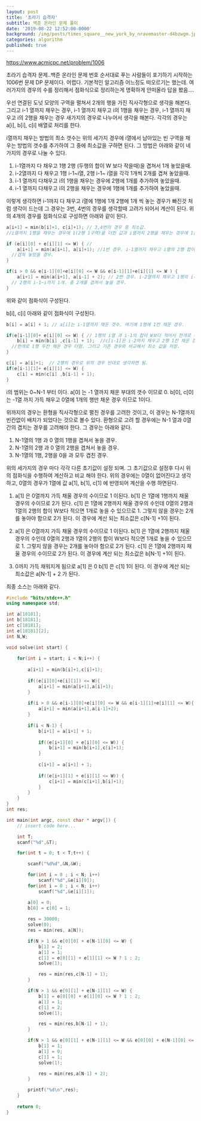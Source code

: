 ```yaml
---
layout: post
title: '초라기 습격자'
subtitle: 백준 온라인 문제 풀이
date: '2019-08-22 12:52:00-0000'
background: /img/posts/times_square__new_york_by_nravemaster-d4bzwgm.jpg
categories: algorithm
published: true
---
```


https://www.acmicpc.net/problem/1006

초라기 습격자 문제..백준 온라인 문제 번호 순서대로 푸는 사람들이 포기하기 시작하는 1006번 문제
DP 문제이다. 어렵다. 기본적인 알고리즘 어느정도 떠오르기는 했는데. 여러가지의 경우의 수를 정리해서 점화식으로 정리하는게 명확하게 안떠올라 답을 봤음....

우선 연결된 도넛 모양의 구역을 펼쳐서 2개의 행을 가진 직사각형으로 생각을 해본다. 
그리고 i-1 열까지 채우는 경우, i-1 열까지 채우고 i의 1행을 채우는 경우, i-1 열까지 채우고 i의 2행을 채우는 경우 새가지의 경우로 나누어서 생각을 해본다. 각각의 경우는  a[i], b[i], c[i] 배열로 처리를 한다. 







i열까지 채우는 방법의 최소 갯수는 위의 세가지 경우에 i열에서 남아있는 빈 구역을 채우는 방법의 갯수를 추가하여 그 중에 최소값을 구하면 된다. 그 방법은 아래와 같이 네가지의 경우로 나눌 수 있다.

1. i-1열까지 다 채우고 1행 2행 (두행의 합이 W 보다 작을때)을 겹쳐서 1개 놓았을때.
2. i-2열까지 다 채우고 1행 i-1~i열, 2행 i-1~ i열을 각각 1개씩 2개를 겹쳐 놓았을때.
3. i-1 열까지 다채우고 i의 1행을 채우는 경우에 2행에 1개를 추가하여 놓았을때.
4. i-1 열까지 다채우고 i의 2행을 채우는 경우에 1행에 1개를 추가하여 놓았을때.    

이렇게 생각하면 i-1까지 다 채우고 i열에 1행에 1개 2행에 1개 씩 놓는 경우가 빠진것 처럼 생각이 드는데 그 경우는 3번, 4번의 경우를 생각할때 고려가 되어서 계산이 된다. 
위의 4개의 경우를 점화식으로 구성하면 아래와 같이 된다. 

```c++
a[i+1] = min(b[i]+1, c[i]+1); // 3,4번의 경우 중 최소값. 
//i열까지 1행을 채우는 경우에 1(2행 1구역)을 더한 값과 i열까지 2행을 채우는 경우에 1을 더한 값 중에 최소값. 

if (e[i][0] + e[i][1] <= W) { //
	a[i+1] = min(a[i+1], a[i]+1); //1번 경우. i-1열까지 채우고 i열의 2행 합이 W값 보다 작아서 1개로
  //겹쳐 놓았을 경우.
}

if(i > 0 && e[i-1][0]+e[i][0] <= W && e[i-1][1]+e[i][1] <= W ) {
	a[i+1] = min(a[i+1], a[i-1] + 2); // 2번 경우. i-2열까지 채우고 1행의 i-1~i까지 1개,
  // 2행의 i-1~i까지 1개. 총 2개를 겹쳐서 놓을 경우.
}
```

위와 같이 점화식이 구성된다. 

b[i], c[i] 아래와 같이 점화식이 구성된다.

```c++
b[i] = a[i] + 1; // a[i]는 i-1열까지 채운 갯수. 여기에 1행에 1칸 채운 경우.

if(e[i-1][0]+ e[i][0] <= W) { // 1행의 i열 과 i-1의 합이 W보다 적어서 한개로 두칸 채울 경우
	b[i] = min(b[i] ,c[i-1] + 1);  //c[i-1]은 i-2까지 채우고 2행 1칸 채운 경우에
  //한개로 1행 두칸 채운 경우 더함. 그리고 기존 경우와 비교해서 최소 값을 저장.
}

c[i] = a[i]+1;  // 2행의 경우로 위의 경우 반대로 생각하면 됨.
if(e[i-1][1]+ e[i][1] <= W) {
	c[i] = min(c[i] ,b[i-1] + 1);  
}
```

i의 범위는 0~N-1 부터 이다. a[0] 는 -1 열까지 채운 부대의 갯수 이므로 0. b[0], c[0] 는 -1열 까지 가득 채우고 0열에 1개의 행만 채운 경우 이므로 1이다.

위까지의 경우는 환형을 직사각형으로 펼친 경우를 고려한 것이고, 이 경우는  N-1열까지 빈칸없이 배치가 되었다는 것으로 볼수 있다. 환형으로 고려 할 경우에는 N-1 열과 0열 간의 겹치는 경우를 고려해야 한다. 그 경우는 아래와 같다.

1. N-1열의 1행 과 0 열의 1행을 겹쳐서 놓을 경우.
2. N-1열의 2행 과 0 열의 2행을 겹쳐서 놓을 경우.
3. N-1열의 1행, 2행을 0을 과 모두 겹친 경우.

위의 세가지의 경우 마다 각각 다른 초기값이 설정 되며. 그 초기값으로 설정후 다시 위의 점화식을 수행하여 계산하고 비교 해야 한다. 위의 경우에는 0열이 없어진다고 생각하고, 0열의 경우가 1열에 값 a[1], b[1], c[1] 에 반영되어 계산을 수행 하면된다. 

1. a[1] 은 0열까지 가득 채울 경우의 수이므로 1 이된다. 
   b[1] 은 1열에 1행까지 채울 경우의 수이므로 2가 된다.
   c[1] 은 1열에 2행까지 채울 경우의 수인데 0열의 2행과 1열의 2행의 합이
    W보다 적으면 1개로 놓을 수 있으므로 1. 그렇지 않을 경우는 2개를 놓아야 함으로 2가 된다.
   이 경우에 계산 되는 최소값은 c[N-1] +1이 된다.

2. a[1] 은 0열까지 가득 채울 경우의 수이므로 1 이된다. 
   b[1] 은 1열에 2행까지 채울 경우의 수인데 0열의 2행과 1열의 2행의 합이
   W보다 적으면 1개로 놓을 수 있으므로 1. 그렇지 않을 경우는 2개를 놓아야 함으로 2가 된다.
   c[1] 은 1열에 2행까지 채울 경우의 수이므로 2가 된다.
   이 경우에 계산 되는 최소값은  b[N-1] +1이 된다.

3. 0까지 가득 채워지게 됨으로
   a[1] 은 0
   b[1] 은 c[1] 1이 된다. 
   이 경우에 계산 되는 최소값은 a[N-1] + 2 가 된다.



최종 소스는 아래와 같다.

```c++
#include "bits/stdc++.h"
using namespace std;

int a[18181];
int b[18181];
int c[18181];
int e[18181][2];
int N,W;

void solve(int start) {
    
    for(int i = start; i < N;i++) {
        
        a[i+1] = min(b[i]+1,c[i]+1);
        
        if((e[i][0]+e[i][1]) <= W){
            a[i+1] = min(a[i+1],a[i]+1);
        }
        
        if(i > 0 && e[i-1][0]+e[i][0] <= W && e[i-1][1]+e[i][1] <= W){
            a[i+1] = min(a[i+1],a[i-1]+2);
        }
        
        if(i < N-1) {
            b[i+1] = a[i+1] + 1;
            
            if((e[i+1][0] + e[i][0] <= W)) {
                b[i+1] = min(b[i+1],c[i]+1);
            }
            
            c[i+1] = a[i+1] + 1;
            
            if((e[i+1][1] + e[i][1] <= W)) {
                c[i+1] = min(c[i+1],b[i]+1);
            }
        }
    }
}
int res;

int main(int argc, const char * argv[]) {
    // insert code here...

    int T;
    scanf("%d",&T);

    for(int t = 0; t < T;t++) {

        scanf("%d%d",&N,&W);

        for(int i = 0 ; i < N; i++)
            scanf("%d",&e[i][0]);
        for(int i = 0 ; i < N; i++)
            scanf("%d",&e[i][1]);

        a[0] = 0;
        b[0] = c[0] = 1;
        
        res = 30000;
        solve(0);
        res = min(res, a[N]);

        if(N > 1 && e[0][0] + e[N-1][0] <= W) {
            b[1] = 2;
            a[1] = 1;
            c[1] = e[0][1] + e[1][1] <= W ? 1 : 2;
            solve(1);

            res = min(res,c[N-1] + 1);
        }

        if(N > 1 && e[0][1] + e[N-1][1] <= W) {
            b[1] = e[0][0] + e[1][0] <= W ? 1 : 2;
            a[1] = 1;
            c[1] = 2;
            solve(1);

            res = min(res,b[N-1] + 1);
        }

        if(N > 1 && e[0][1] + e[N-1][1] <= W && e[0][0] + e[N-1][0] <= W) {
            b[1] = 1;
            a[1] = 0;
            c[1] = 1;
            solve(1);

            res = min(res,a[N-1] + 2);
        }

        printf("%d\n",res);
    }
    
    return 0;
}


```





